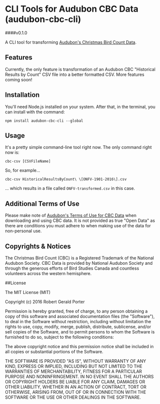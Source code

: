 # CLI Tools for Audubon CBC Data (audubon-cbc-cli)
####v0.1.0

A CLI tool for transforming [Audubon's Christmas Bird Count Data](http://netapp.audubon.org/CBCObservation/).

## Features

Currently, the only feature is transformation of an Audubon CBC "Historical Results by Count" CSV file into a better formatted CSV. More features coming soon!

## Installation

You'll need Node.js installed on your system. After that, in the terminal, you can install with the command:

```
npm install audubon-cbc-cli --global
```

## Usage

It's a pretty simple command-line tool right now. The only command right now is:

```
cbc-csv [CSVFileName]
```
So, for example...

```
cbc-csv HistoricalResultsByCount\ \[ONFV-1901-2016\].csv
```

... which results in a file called `ONFV-transformed.csv` in this case.

## Additional Terms of Use

Please make note of [Audubon's Terms of Use for CBC Data](http://www.audubon.org/content/policy-regarding-use-christmas-bird-count-data) when downloading and using CBC data. It is not provided as true "Open Data" as there are conditions you must adhere to when making use of the data for non-personal use.

## Copyrights & Notices

The Christmas Bird Count (CBC) is a Registered Trademark of the National Audubon Society. CBC Data is provided by National Audubon Society and through the generous efforts of Bird Studies Canada and countless volunteers across the western hemisphere.

##License

The MIT License (MIT)

Copyright (c) 2016 Robert Gerald Porter

Permission is hereby granted, free of charge, to any person obtaining a copy
of this software and associated documentation files (the "Software"), to deal
in the Software without restriction, including without limitation the rights
to use, copy, modify, merge, publish, distribute, sublicense, and/or sell
copies of the Software, and to permit persons to whom the Software is
furnished to do so, subject to the following conditions:

The above copyright notice and this permission notice shall be included in
all copies or substantial portions of the Software.

THE SOFTWARE IS PROVIDED "AS IS", WITHOUT WARRANTY OF ANY KIND, EXPRESS OR
IMPLIED, INCLUDING BUT NOT LIMITED TO THE WARRANTIES OF MERCHANTABILITY,
FITNESS FOR A PARTICULAR PURPOSE AND NONINFRINGEMENT. IN NO EVENT SHALL THE
AUTHORS OR COPYRIGHT HOLDERS BE LIABLE FOR ANY CLAIM, DAMAGES OR OTHER
LIABILITY, WHETHER IN AN ACTION OF CONTRACT, TORT OR OTHERWISE, ARISING FROM,
OUT OF OR IN CONNECTION WITH THE SOFTWARE OR THE USE OR OTHER DEALINGS IN
THE SOFTWARE.
